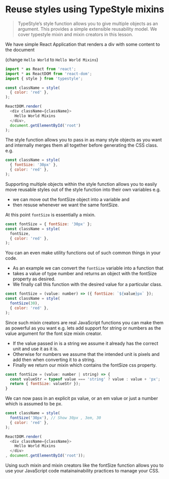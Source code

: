 # Reuse styles using TypeStyle mixins
> TypeStyle’s style function allows you to give multiple objects as an argument. This provides a simple extensible reusability model. We cover typestyle mixin and mixin creators in this lesson.

We have simple React Application that renders a div with some content to the document

(change `Hello World` to `Hello World Mixins`)
```js
import * as React from 'react';
import * as ReactDOM from 'react-dom';
import { style } from 'typestyle';

const className = style(
  { color: 'red' },
);

ReactDOM.render(
  <div className={className}>
    Hello World Mixins
  </div>,
  document.getElementById('root')
);
```

The style function allows you to pass in as many style objects as you want and internally merges them all together before generating the CSS class. e.g.

```js
const className = style(
  { fontSize: '30px' },
  { color: 'red' },
);
```
Supporting multiple objects within the style function allows you to easily move reusable styles out of the style function into their own variables e.g.

* we can move out the fontSize object into a variable and
* then resuse whenever we want the same fontSize.

At this point `fontSize` is essentially a mixin.

```js
const fontSize = { fontSize: '30px' };
const className = style(
  fontSize,
  { color: 'red' },
);
```

You can an even make utility functions out of such common things in your code.
* As an example we can convert the `fontSize` variable into a function that
* takes a value of type number and returns an object with the fontSize property as desired.
* We finally call this function with the desired value for a particular class.

```js
const fontSize = (value: number) => ({ fontSize: `${value}px` });
const className = style(
  fontSize(30),
  { color: 'red' },
);
```
Since such mixin creators are real JavaScript functions you can make them as powerful as you want e.g. lets add support for string or numbers as the value argument for the font size mixin creator.
* If the value passed in is a string we assume it already has the correct unit and use it as it is.
* Otherwise for numbers we assume that the intended unit is pixels and add then when converting it to a string.
* Finally we return our mixin which contains the fontSize css property.

```js
const fontSize = (value: number | string) => {
  const valueStr = typeof value === 'string' ? value : value + 'px';
  return { fontSize: valueStr });
}
```

We can now pass in an explicit px value, or an em value or just a number which is assumed to be px.

```js
const className = style(
  fontSize('30px'), // Show 30px , 3em, 30
  { color: 'red' },
);

ReactDOM.render(
  <div className={className}>
    Hello World Mixins
  </div>
, document.getElementById('root'));
```

Using such mixin and mixin creators like the fontSize function allows you to use your JavaScript code matainainability practices to manage your CSS.
